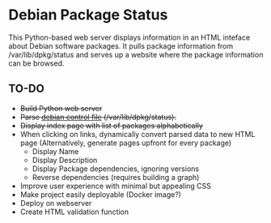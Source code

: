 # Debian Package Status

This Python-based web server displays information in an HTML inteface about 
Debian software packages.
It pulls package information from /var/lib/dpkg/status and serves up a 
website where the package information can be browsed.

## TO-DO

* <strike> Build Python web server </strike>
* <strike> Parse [debian control file](https://www.debian.org/doc/debian-policy/ch-controlfields.html) (/var/lib/dpkg/status). </strike>
* <strike> Display index page with list of packages alphabetically </strike>
* When clicking on links, dynamically convert parsed data to new HTML page (Alternatively, generate pages upfront for every package)
    * Display Name
    * Display Description
    * Display Package dependencies, ignoring versions
    * Reverse dependencies (requires building a graph)
* Improve user experience with minimal but appealing CSS
* Make project easily deployable (Docker image?)
* Deploy on webserver
* Create HTML validation function